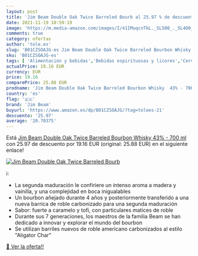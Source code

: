 ```yaml
---
layout: post
title: 'Jim Beam Double Oak Twice Barreled Bourb al 25.97 % de descuento'
date: 2021-11-19 10:59:19
image: 'https://m.media-amazon.com/images/I/41IMuqcnTkL._SL500_._SL400_.jpg'
comments: true
category: ofertas
author: 'tole.es'
slug: 'B01CZSOAJG-es Jim Beam Double Oak Twice Barreled Bourbon Whisky 43% -...'
sku: 'B01CZSOAJG-es'
tags: [ 'Alimentación y bebidas','Bebidas espirituosas y licores','Cervezas, vinos y licores','Whisky','jim beam','whisky', ]
actualPrice: 19.16 EUR
currency: EUR
price: 19.16
comparePrice: 25.88 EUR
prodname: 'Jim Beam Double Oak Twice Barreled Bourbon Whisky  43% - 700 ml'
country: 'es'
flag: '🇪🇸'
brand: 'Jim Beam'
buyurl: 'https://www.amazon.es/dp/B01CZSOAJG/?tag=tolees-21'
descuento: '25.97'
average: '20.70375'
---
```


Está [Jim Beam Double Oak Twice Barreled Bourbon Whisky  43% - 700 ml](https://www.amazon.es/dp/B01CZSOAJG/?tag=tolees-21) con 25.97 de descuento por 19.16 EUR (original: 25.88 EUR) en el siguiente enlace!

[![Jim Beam Double Oak Twice Barreled Bourb](https://m.media-amazon.com/images/I/41IMuqcnTkL._SL500_._SL400_.jpg)](https://www.amazon.es/dp/B01CZSOAJG/?tag=tolees-21)

ℹ️:

- La segunda maduración le confiriere un intenso aroma a madera y vainilla, y una complejidad en boca inigualables
- Un bourbon añejado durante 4 años y posteriormente transferido a una nueva barrica de roble carbonizado para una segunda maduración
- Sabor: fuerte a caramelo y tofi, con particulares matices de roble
- Durante sus 7 generaciones, los maestros de la familia Beam se han dedicado a innovar y explorar el mundo del bourbon
- Se utilizan barriles nuevos de roble americano carbonizados al estilo "Aligator Char"

[🛒 Ver la oferta!!](https://www.amazon.es/dp/B01CZSOAJG/?tag=tolees-21)
